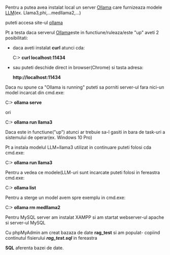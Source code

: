 
Pentru a putea avea instalat local un server [Ollama](https://github.com/ollama/ollama/blob/main/docs/faq.md) care furnizeaza modele [LLM](https://ollama.com/library)(ex. Llama3,phi,...medllama2,...)

puteti accesa site-ul [ollama](https://ollama.com/download/windows)



Pt a testa daca serverul [Ollama](https://abvijaykumar.medium.com/ollama-brings-runtime-to-serve-llms-everywhere-8a23b6f6a1b4)este in functiune/ruleaza/este "up" aveti 2 posibilitati:
 - daca aveti instalat **curl** atunci cda:

   C:\> **curl localhost:11434**
   
 - sau puteti deschide direct in browser(Chrome) si tasta adresa:
   
   **http://localhost:11434**

Daca nu spune ca "Ollama is running" puteti sa porniti server-ul fara nici-un model incarcat din cmd.exe:
   
   C:\> **ollama serve**

ori

   C:\> **ollama run llama3**

Daca este in functiune("up") atunci ar trebuie sa-l gasiti in bara de task-uri a sistemului de operar(ex. Windows 10 Pro)
   
Pt a instala modelul LLM=llama3 utilizat in continuare puteti folosi cda cmd.exe: 

 C:\> **ollama run llama3**

Pentru a vedea ce modele(LLM-uri sunt incarcate puteti folosi in fereastra cmd.exe:

 C:\> **ollama list**

Pentru a sterge un model avem spre exemplu in cmd.exe:

 C:> **ollama rm medllama2**


Pentru MySQL server am instalat XAMPP si am startat webserver-ul apache si server-ul MySQL

Cu phpMyAdmin am creat bazaza de date **rag_test** si am populat- copiind continutul fisierului ***rag_test.sql*** in fereastra 

**SQL** aferenta bazei de date.
